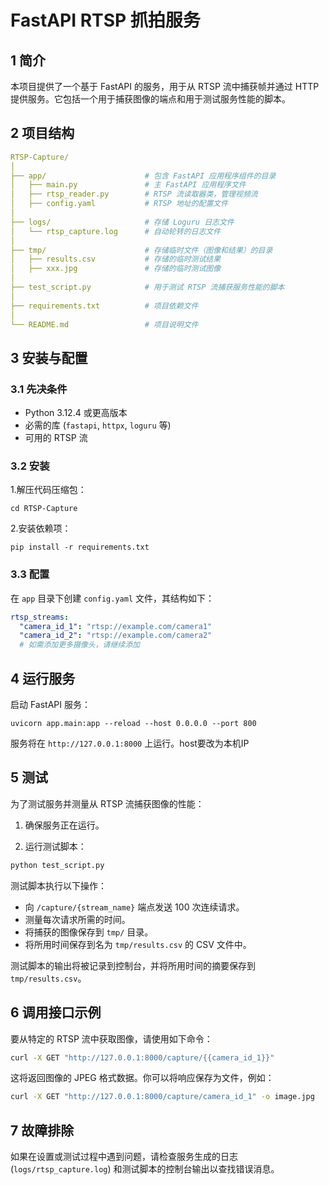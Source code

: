 # FastAPI RTSP 抓拍服务

## 1 简介
本项目提供了一个基于 FastAPI 的服务，用于从 RTSP 流中捕获帧并通过 HTTP 提供服务。它包括一个用于捕获图像的端点和用于测试服务性能的脚本。

## 2 项目结构

```yaml
RTSP-Capture/
│
├── app/					  # 包含 FastAPI 应用程序组件的目录
│   ├── main.py               # 主 FastAPI 应用程序文件
│   ├── rtsp_reader.py        # RTSP 流读取器类，管理视频流
│   ├── config.yaml           # RTSP 地址的配置文件
│
├── logs/                     # 存储 Loguru 日志文件
│   └── rtsp_capture.log      # 自动轮转的日志文件
│
├── tmp/                      # 存储临时文件（图像和结果）的目录
│   ├── results.csv           # 存储的临时测试结果
│   ├── xxx.jpg               # 存储的临时测试图像
│
├── test_script.py            # 用于测试 RTSP 流捕获服务性能的脚本
│
├── requirements.txt          # 项目依赖文件
│
└── README.md                 # 项目说明文件
```

## 3 安装与配置

### 3.1 先决条件

- Python 3.12.4 或更高版本
- 必需的库 (`fastapi`, `httpx`, `loguru` 等)
- 可用的 RTSP 流

### 3.2 安装

1.解压代码压缩包：

```
cd RTSP-Capture
```

2.安装依赖项：

```
pip install -r requirements.txt
```

### 3.3 配置

在 `app` 目录下创建 `config.yaml` 文件，其结构如下：

```yaml
rtsp_streams:
  "camera_id_1": "rtsp://example.com/camera1"
  "camera_id_2": "rtsp://example.com/camera2"
  # 如需添加更多摄像头，请继续添加
```

## 4 运行服务

启动 FastAPI 服务：

```
uvicorn app.main:app --reload --host 0.0.0.0 --port 800
```

服务将在 `http://127.0.0.1:8000` 上运行。host要改为本机IP

## 5 测试

为了测试服务并测量从 RTSP 流捕获图像的性能：

1. 确保服务正在运行。

2. 运行测试脚本：

```python
python test_script.py
```

   测试脚本执行以下操作：

- 向 `/capture/{stream_name}` 端点发送 100 次连续请求。
- 测量每次请求所需的时间。
- 将捕获的图像保存到 `tmp/` 目录。
- 将所用时间保存到名为 `tmp/results.csv` 的 CSV 文件中。

测试脚本的输出将被记录到控制台，并将所用时间的摘要保存到 `tmp/results.csv`。

## 6 调用接口示例

要从特定的 RTSP 流中获取图像，请使用如下命令：

```sh
curl -X GET "http://127.0.0.1:8000/capture/{{camera_id_1}}"
```

这将返回图像的 JPEG 格式数据。你可以将响应保存为文件，例如：

```sh
curl -X GET "http://127.0.0.1:8000/capture/camera_id_1" -o image.jpg
```

## 7 故障排除

如果在设置或测试过程中遇到问题，请检查服务生成的日志 (`logs/rtsp_capture.log`) 和测试脚本的控制台输出以查找错误消息。
